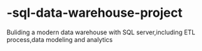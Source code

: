 # -sql-data-warehouse-project
Buliding a modern data warehouse with SQL server,including ETL process,data modeling and analytics 
